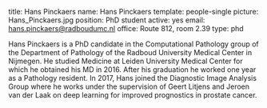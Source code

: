 title: Hans Pinckaers
name: Hans Pinckaers
template: people-single
picture: Hans_Pinckaers.jpg
position: PhD student
active: yes
email: hans.pinckaers@radboudumc.nl
office: Route 812, room 2.39
type: phd

Hans Pinckaers is a PhD candidate in the Computational Pathology group of the Department of Pathology of the Radboud University Medical Center in Nijmegen. He studied Medicine at Leiden University Medical Center for which he obtained his MD in 2016. After his graduation he worked one year as a Pathology resident. In 2017, Hans joined the Diagnostic Image Analysis Group where he works under the supervision of Geert Litjens and Jeroen van der Laak on deep learning for improved prognostics in prostate cancer.
